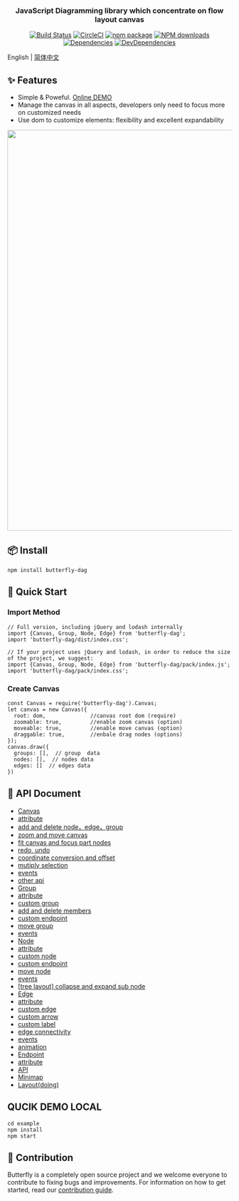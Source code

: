 <p align="center">
  <a href="http://noonnightstorm.github.io">
    <!-- <img width="900" src="http://img.alicdn.com/tfs/TB1TlngGFYqK1RjSZLeXXbXppXa-844-474.png"> -->
  </a>
</p>

<h3 align="center">JavaScript Diagramming library which concentrate on flow layout canvas</h3>

<div align="center">

[![Build Status](https://dev.azure.com/noonnightstorm/butterfly/_apis/build/status/alibaba.butterfly?branchName=master)](https://dev.azure.com/noonnightstorm/butterfly/_build/latest?definitionId=1&branchName=master)
[![CircleCI](https://img.shields.io/circleci/project/github/alibaba/butterfly/master.svg?style=flat-square)](https://circleci.com/gh/alibaba/butterfly)
[![npm package](https://img.shields.io/npm/v/butterfly-dag.svg?style=flat-square)](https://www.npmjs.org/package/butterfly-dag)
[![NPM downloads](http://img.shields.io/npm/dm/butterfly-dag.svg?style=flat-square)](http://npmjs.com/butterfly-dag)
[![Dependencies](https://img.shields.io/david/alibaba/butterfly.svg?style=flat-square)](https://david-dm.org/alibaba/butterfly)
[![DevDependencies](https://img.shields.io/david/dev/alibaba/butterfly.svg?style=flat-square)](https://david-dm.org/alibaba/butterfly?type=dev)


</div>

English | [简体中文](./README.md)

## ✨ Features
* Simple & Poweful. [Online DEMO](https://noonnightstorm.github.io/)
* Manage the canvas in all aspects, developers only need to focus more on customized needs
* Use dom to customize elements: flexibility and excellent expandability

<p align="center">
  <img width="900" src="https://img.alicdn.com/tfs/TB1VsgjzQP2gK0jSZPxXXacQpXa-1200-1600.jpg">
</p>

## 📦 Install
```
npm install butterfly-dag
```

## 🔨 Quick Start

### Import Method
```
// Full version, including jQuery and lodash internally
import {Canvas, Group, Node, Edge} from 'butterfly-dag';
import 'butterfly-dag/dist/index.css';

// If your project uses jQuery and lodash, in order to reduce the size of the project, we suggest:
import {Canvas, Group, Node, Edge} from 'butterfly-dag/pack/index.js';
import 'butterfly-dag/pack/index.css';
```

### Create Canvas
```
const Canvas = require('butterfly-dag').Canvas;
let canvas = new Canvas({
  root: dom,              //canvas root dom (require)
  zoomable: true,         //enable zoom canvas (option)
  moveable: true,         //enable move canvas (option)
  draggable: true,        //enbale drag nodes (options)
});
canvas.draw({
  groups: [],  // group  data
  nodes: [],  // nodes data
  edges: []  // edges data
})
```

## 🔗 API Document

* [Canvas](./docs/en-US/canvas.md)
 * [attribute](./docs/en-US/canvas.md#canvas-attr)
 * [add and delete node，edge，group](./docs/en-US/canvas.md#canvas-api-crud)
 * [zoom and move canvas](./docs/en-US/canvas.md#canvas-api-zoom-move)
 * [fit canvas and focus part nodes](./docs/en-US/canvas.md#canvas-api-focus)
 * [redo, undo](./docs/en-US/canvas.md#canvas-api-redo-undo)
 * [coordinate conversion and offset](./docs/en-US/canvas.md#canvas-api-coordinate)
 * [mutiply selection](./docs/en-US/canvas.md#canvas-api-selected)
 * [events](./docs/en-US/canvas.md#canvas-api-events)
 * [other api](./docs/en-US/canvas.md#canvas-api-other)
* [Group](./docs/en-US/group.md)
 * [attribute](./docs/en-US/group.md#group-attr)
 * [custom group](./docs/en-US/group.md#group-custom)
 * [add and delete members](./docs/en-US/group.md#group-member)
 * [custom endpoint](./docs/en-US/group.md#group-endpoint)
 * [move group](./docs/en-US/group.md#group-move)
 * [events](./docs/en-US/group.md#group-event)
* [Node](./docs/en-US/node.md)
 * [attribute](./docs/en-US/node.md#node-attr)
 * [custom node](./docs/en-US/node.md#node-custom)
 * [custom endpoint](./docs/en-US/node.md#node-endpoint)
 * [move node](./docs/en-US/node.md#node-move)
 * [events](./docs/en-US/node.md#node-event)
 * [[tree layout] collapse and expand sub node]()
* [Edge](./docs/en-US/edge.md)
 * [attribute](./docs/en-US/edge.md#edge-attr)
 * [custom edge](./docs/en-US/edge.md#edge-custom-dom)
 * [custom arrow](./docs/en-US/edge.md#edge-custom-arrow)
 * [custom label](./docs/en-US/edge.md#edge-custom-label)
 * [edge connectivity](./docs/en-US/edge.md#edge-isConnect)
 * [events](./docs/en-US/edge.md#edge-event)
 * [animation](./docs/en-US/edge.md#edge-animation)
* [Endpoint](./docs/en-US/endpoint.md)
 * [attribute](./docs/en-US/endpoint.md#endpoint-attr)
 * [API](./docs/en-US/endpoint.md#endpoint-api)
* [Minimap](./docs/en-US/minimap.md#endpoint-api)
* [Layout(doing)]()

## QUCIK DEMO LOCAL
```
cd example
npm install
npm start
```

## 🤝 Contribution
Butterfly is a completely open source project and we welcome everyone to contribute to fixing bugs and improvements. For information on how to get started, read our [contribution guide](./docs/en-US/CONTRIBUTING.md).
